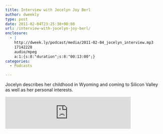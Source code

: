 ```yaml
---
title: Interview with Jocelyn Joy Berl
author: dweekly
type: post
date: 2011-02-04T23:25:38+00:00
url: /interview-with-jocelyn-joy-berl/
enclosure:
  - |
    http://dweek.ly/podcast/media/2011-02-04_jocelyn_interview.mp3
    17142228
    audio/mpeg
    a:1:{s:8:"duration";s:8:"00:13:00";}
categories:
  - Podcasts

---
```

Jocelyn describes her childhood in Wyoming and coming to Silicon Valley as well as her personal interests.

<iframe src="https://anchor.fm/dweekly/embed/episodes/Jocelyn-Berl-ei72bv" height="102px" width="400px" frameborder="0" scrolling="no"></iframe>
